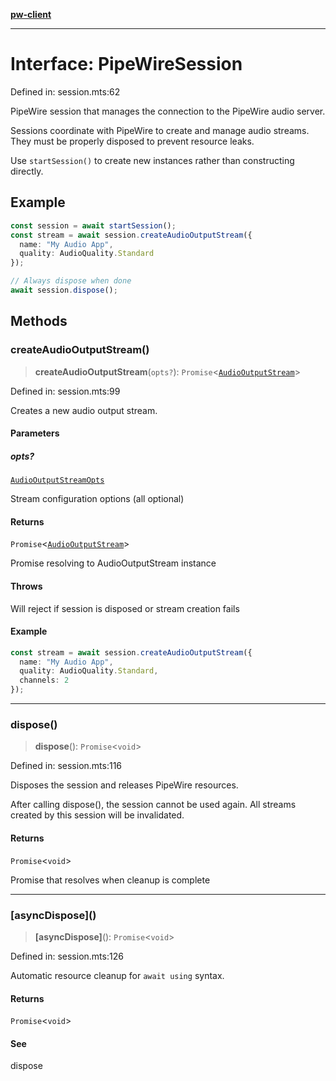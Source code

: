 [**pw-client**](../README.md)

***

# Interface: PipeWireSession

Defined in: session.mts:62

PipeWire session that manages the connection to the PipeWire audio server.

Sessions coordinate with PipeWire to create and manage audio streams.
They must be properly disposed to prevent resource leaks.

Use `startSession()` to create new instances rather than constructing directly.

## Example

```typescript
const session = await startSession();
const stream = await session.createAudioOutputStream({
  name: "My Audio App",
  quality: AudioQuality.Standard
});

// Always dispose when done
await session.dispose();
```

## Methods

### createAudioOutputStream()

> **createAudioOutputStream**(`opts?`): `Promise`\<[`AudioOutputStream`](AudioOutputStream.md)\>

Defined in: session.mts:99

Creates a new audio output stream.

#### Parameters

##### opts?

[`AudioOutputStreamOpts`](AudioOutputStreamOpts.md)

Stream configuration options (all optional)

#### Returns

`Promise`\<[`AudioOutputStream`](AudioOutputStream.md)\>

Promise resolving to AudioOutputStream instance

#### Throws

Will reject if session is disposed or stream creation fails

#### Example

```typescript
const stream = await session.createAudioOutputStream({
  name: "My Audio App",
  quality: AudioQuality.Standard,
  channels: 2
});
```

***

### dispose()

> **dispose**(): `Promise`\<`void`\>

Defined in: session.mts:116

Disposes the session and releases PipeWire resources.

After calling dispose(), the session cannot be used again.
All streams created by this session will be invalidated.

#### Returns

`Promise`\<`void`\>

Promise that resolves when cleanup is complete

***

### \[asyncDispose\]()

> **\[asyncDispose\]**(): `Promise`\<`void`\>

Defined in: session.mts:126

Automatic resource cleanup for `await using` syntax.

#### Returns

`Promise`\<`void`\>

#### See

dispose
